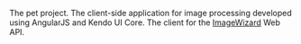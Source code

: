 The pet project. The client-side application for image processing developed using AngularJS and Kendo UI Core. The client for the [ImageWizard](https://github.com/Rhoxolan/ImageWizard) Web API.
